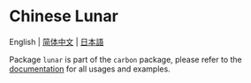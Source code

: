 # Chinese Lunar

English | [简体中文](README.cn.md) | [日本語](README.ja.md)

Package `lunar` is part of the `carbon` package, please refer to the [documentation](https://carbon.go-pkg.com/usage/calendar.html#chinese-lunar)
for all usages and examples.
